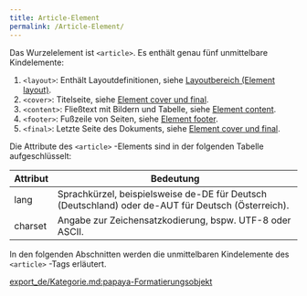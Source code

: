 ```yaml
---
title: Article-Element
permalink: /Article-Element/
---
```


Das Wurzelelement ist `<article>`. Es enthält genau fünf unmittelbare Kindelemente:

1.  `<layout>`: Enthält Layoutdefinitionen, siehe [Layoutbereich (Element layout)](/Layoutbereich_(Element_layout) ).
2.  `<cover>`: Titelseite, siehe [Element cover und final](/Element_cover_und_final ).
3.  `<content>`: Fließtext mit Bildern und Tabelle, siehe [Element content](/Element_content ).
4.  `<footer>`: Fußzeile von Seiten, siehe [Element footer](/Element_footer ).
5.  `<final>`: Letzte Seite des Dokuments, siehe [Element cover und final](/Element_cover_und_final ).

Die Attribute des `<article>` -Elements sind in der folgenden Tabelle aufgeschlüsselt:

|Attribut|Bedeutung|
|--------|---------|
|lang|Sprachkürzel, beispielsweise de-DE für Deutsch (Deutschland) oder de-AUT für Deutsch (Österreich).|
|charset|Angabe zur Zeichensatzkodierung, bspw. UTF-8 oder ASCII.|

In den folgenden Abschnitten werden die unmittelbaren Kindelemente des `<article>` -Tags erläutert.

[export_de/Kategorie.md:papaya-Formatierungsobjekt](export_de/Kategorie.md:papaya-Formatierungsobjekt )